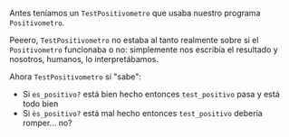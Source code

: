 Antes teníamos un `TestPositivometro` que usaba nuestro programa `Positivometro`. 

Peeero, `TestPositivometro` no estaba al tanto realmente sobre si el `Positivometro` funcionaba o no: simplemente nos escribía el resultado y nosotros, humanos, lo interpretábamos.

Ahora `TestPositivometro` sí "sabe": 

* Si `es_positivo?` está bien hecho entonces `test_positivo` pasa y está todo bien 
* Si `ès_positivo?` está mal hecho entonces `test_positivo` debería romper... no?